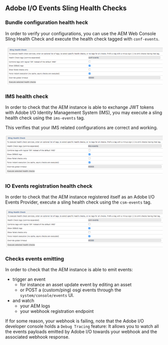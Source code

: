    
  
## Adobe I/O Events Sling Health Checks

### Bundle configuration health heck 

In order to verify your configurations, you can use the AEM Web Console Sling Health Check
and execute the health check tagged with `conf-events`.

   ![Health check for eventproxy,conf](../img/events_aem_21.png "Health check for conf-events")


### IMS health check 

In order to check that the AEM instance is able to exchange JWT tokens 
with Adobe I/O Identity Management System (IMS), you may execute a sling health check using the `ims-events` tag.

This verifies that your IMS related configurations are correct and working.

   ![Health check for eventproxy,ims](../img/events_aem_22.png "Health check for ims-events")


### IO Events registration health check 

In order to check that the AEM instance registered itself as an Adobe I/O Events Provider,
 execute a sling health check using the `csm-events` tag.

   ![Health check for eventproxy,csm](../img/events_aem_23.png "Health check for csm-events")


### Checks events emitting

In order to check that the AEM instance is able to emit events:
* trigger an event 
   * for instance an asset update event by editing an asset
   * or POST a (custom/ping) osgi events through the `system/console/events` UI.
* and watch 
  * your AEM logs 
  * your webhook registration endpoint


If for some reason, your webhook is failing, note that the Adobe I/O developer console holds a `Debug Tracing` feature:
It allows you to watch all the events payloads emitted by Adobe I/O towards your webhook and the associated webhook response.
